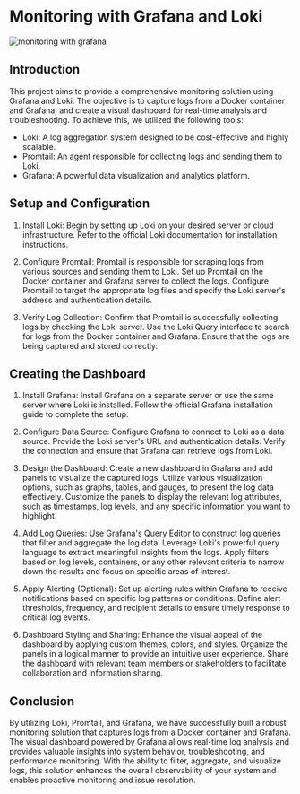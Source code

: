 # Monitoring with Grafana and Loki
![monitoring with grafana](https://github.com/imran99744/monitoring-project-with-grafana-and-loki/assets/44345923/28922749-ee1d-4282-b760-0b4f662eaf68)

## Introduction
This project aims to provide a comprehensive monitoring solution using Grafana and Loki. The objective is to capture logs from a Docker container and Grafana, and create a visual dashboard for real-time analysis and troubleshooting. To achieve this, we utilized the following tools:

- Loki: A log aggregation system designed to be cost-effective and highly scalable.
- Promtail: An agent responsible for collecting logs and sending them to Loki.
- Grafana: A powerful data visualization and analytics platform.

## Setup and Configuration
1. Install Loki: Begin by setting up Loki on your desired server or cloud infrastructure. Refer to the official Loki documentation for installation instructions.

2. Configure Promtail: Promtail is responsible for scraping logs from various sources and sending them to Loki. Set up Promtail on the Docker container and Grafana server to collect the logs. Configure Promtail to target the appropriate log files and specify the Loki server's address and authentication details.

3. Verify Log Collection: Confirm that Promtail is successfully collecting logs by checking the Loki server. Use the Loki Query interface to search for logs from the Docker container and Grafana. Ensure that the logs are being captured and stored correctly.

## Creating the Dashboard
1. Install Grafana: Install Grafana on a separate server or use the same server where Loki is installed. Follow the official Grafana installation guide to complete the setup.

2. Configure Data Source: Configure Grafana to connect to Loki as a data source. Provide the Loki server's URL and authentication details. Verify the connection and ensure that Grafana can retrieve logs from Loki.

3. Design the Dashboard: Create a new dashboard in Grafana and add panels to visualize the captured logs. Utilize various visualization options, such as graphs, tables, and gauges, to present the log data effectively. Customize the panels to display the relevant log attributes, such as timestamps, log levels, and any specific information you want to highlight.

4. Add Log Queries: Use Grafana's Query Editor to construct log queries that filter and aggregate the log data. Leverage Loki's powerful query language to extract meaningful insights from the logs. Apply filters based on log levels, containers, or any other relevant criteria to narrow down the results and focus on specific areas of interest.

5. Apply Alerting (Optional): Set up alerting rules within Grafana to receive notifications based on specific log patterns or conditions. Define alert thresholds, frequency, and recipient details to ensure timely response to critical log events.

6. Dashboard Styling and Sharing: Enhance the visual appeal of the dashboard by applying custom themes, colors, and styles. Organize the panels in a logical manner to provide an intuitive user experience. Share the dashboard with relevant team members or stakeholders to facilitate collaboration and information sharing.

## Conclusion
By utilizing Loki, Promtail, and Grafana, we have successfully built a robust monitoring solution that captures logs from a Docker container and Grafana. The visual dashboard powered by Grafana allows real-time log analysis and provides valuable insights into system behavior, troubleshooting, and performance monitoring. With the ability to filter, aggregate, and visualize logs, this solution enhances the overall observability of your system and enables proactive monitoring and issue resolution.
